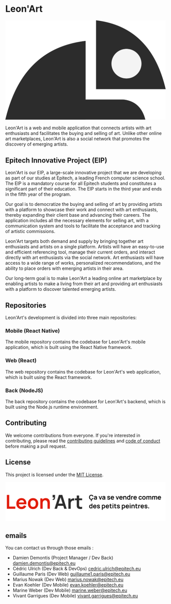 # Leon'Art

![Leon'Art Big Logo](https://github.com/Leon-Art-EIP/RESSOURCES/blob/main/ressources/big_logo.png)

Leon'Art is a web and mobile application that connects artists with art enthusiasts and facilitates the buying and selling of art. Unlike other online art marketplaces, Leon'Art is also a social network that promotes the discovery of emerging artists.

## Epitech Innovative Project (EIP)

Leon'Art is our EIP, a large-scale innovative project that we are developing as part of our studies at Epitech, a leading French computer science school. The EIP is a mandatory course for all Epitech students and constitutes a significant part of their education. The EIP starts in the third year and ends in the fifth year of the program.

Our goal is to democratize the buying and selling of art by providing artists with a platform to showcase their work and connect with art enthusiasts, thereby expanding their client base and advancing their careers. The application includes all the necessary elements for selling art, with a communication system and tools to facilitate the acceptance and tracking of artistic commissions.

Leon'Art targets both demand and supply by bringing together art enthusiasts and artists on a single platform. Artists will have an easy-to-use and efficient referencing tool, manage their current orders, and interact directly with art enthusiasts via the social network. Art enthusiasts will have access to a wide range of works, personalized recommendations, and the ability to place orders with emerging artists in their area.

Our long-term goal is to make Leon'Art a leading online art marketplace by enabling artists to make a living from their art and providing art enthusiasts with a platform to discover talented emerging artists.

## Repositories

Leon'Art's development is divided into three main repositories:

### Mobile (React Native)

The mobile repository contains the codebase for Leon'Art's mobile application, which is built using the React Native framework.

### Web (React)

The web repository contains the codebase for Leon'Art's web application, which is built using the React framework.

### Back (NodeJS)

The back repository contains the codebase for Leon'Art's backend, which is built using the Node.js runtime environment.

## Contributing

We welcome contributions from everyone. If you're interested in contributing, please read the [contributing guidelines](CONTRIBUTING.md) and [code of conduct](CODE_OF_CONDUCT.md) before making a pull request.

## License

This project is licensed under the [MIT License](LICENSE). 

![Leon'Art Logo with Catchphrase](https://github.com/Leon-Art-EIP/RESSOURCES/blob/main/ressources/logo_with_phrase.png)

## emails

You can contact us through those emails :

- Damien Demontis (Project Manager / Dev Back) damien.demontis@epitech.eu
- Cédric Ulrich (Dev Back & DevOps) cedric.ulrich@epitech.eu
- Guillaume Paris (Dev Web) guillaume1.paris@epitech.eu
- Marius Nowak (Dev Web) marius.nowak@epitech.eu
- Evan Koehler (Dev Mobile) evan.koehler@epitech.eu
- Marine Weber (Dev Mobile) marine.weber@epitech.eu
- Vivant Garrigues (Dev Mobile) vivant.garrigues@epitech.eu
